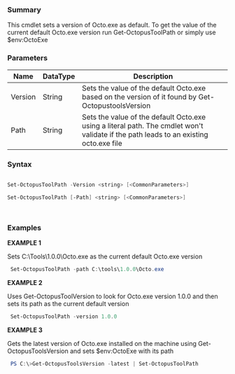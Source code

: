 ﻿### Summary

This cmdlet sets a version of Octo.exe as default. To get the value of the current default Octo.exe version run Get-OctopusToolPath or simply use $env:OctoExe
### Parameters
| Name | DataType          | Description |
| ------------- | ----------- | ----------- |
| Version | String |  Sets the value of the default Octo.exe based on the version of it found by Get-OctopustoolsVersion     |
| Path | String |  Sets the value of the default Octo.exe using a literal path. The cmdlet won't validate if the path leads to an existing octo.exe file     |

### Syntax
``` powershell

Set-OctopusToolPath -Version <string> [<CommonParameters>]

Set-OctopusToolPath [-Path] <string> [<CommonParameters>]




``` 

### Examples 

**EXAMPLE 1**

Sets C:\Tools\1.0.0\Octo.exe as the current default Octo.exe version

``` powershell 
 Set-OctopusToolPath -path C:\tools\1.0.0\Octo.exe
``` 

**EXAMPLE 2**

Uses Get-OctopusToolVersion to look for Octo.exe version 1.0.0 and then sets its path as the current default version

``` powershell 
 Set-OctopusToolPath -version 1.0.0
``` 

**EXAMPLE 3**

Gets the latest version of Octo.exe installed on the machine using Get-OctopusToolsVersion and sets $env:OctoExe with its path

``` powershell 
 PS C:\>Get-OctopusToolsVersion -latest | Set-OctopusToolPath
``` 

